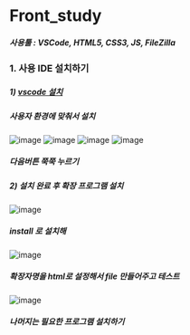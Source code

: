 # Front_study

##### 사용툴 : VSCode, HTML5, CSS3, JS, FileZilla

### 1. 사용 IDE 설치하기
##### 1) <a href="https://code.visualstudio.com/Download"> vscode 설치 </a>

<h5> 사용자 환경에 맞춰서 설치 </h5>

![image](https://user-images.githubusercontent.com/84692769/138420255-91941eef-77d2-4fdd-ac40-771c74449523.png) ![image](https://user-images.githubusercontent.com/84692769/138420497-bf3c7f80-1140-4b55-869e-7eb5891a9cb2.png)
![image](https://user-images.githubusercontent.com/84692769/138420518-4a8ec9a5-2ee1-4b0a-a408-e9c1f1a2c8ce.png) ![image](https://user-images.githubusercontent.com/84692769/138420537-f2fded6e-f3d9-49ee-aaa7-f0a7a788d686.png)

<h5> 다음버튼 쭉쭉 누르기 </h5>

##### 2) 설치 완료 후 확장 프로그램 설치

![image](https://user-images.githubusercontent.com/84692769/138420861-079eb72c-f170-49c3-b8a8-970552053eaa.png)

<h5> install 로 설치해 </h5>

![image](https://user-images.githubusercontent.com/84692769/138421121-197dab44-9ab4-450a-9800-0c537761f829.png)

<h5> 확장자명을 html로 설정해서 file 만들어주고 테스트 </h5>

![image](https://user-images.githubusercontent.com/84692769/138421328-193b02dc-fbd5-4ad1-b482-95ea2a0e53c1.png)

<h5> 나머지는 필요한 프로그램 설치하기 </h5>
